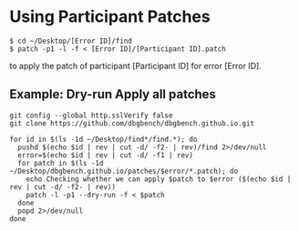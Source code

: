 # Using Participant Patches

```
$ cd ~/Desktop/[Error ID]/find
$ patch -p1 -l -f < [Error ID]/[Participant ID].patch
```
to apply the patch of participant [Participant ID] for error [Error ID].

## Example: Dry-run Apply all patches
```
git config --global http.sslVerify false
git clone https://github.com/dbgbench/dbgbench.github.io.git

for id in $(ls -1d ~/Desktop/find*/find.*); do
  pushd $(echo $id | rev | cut -d/ -f2- | rev)/find 2>/dev/null
  error=$(echo $id | rev | cut -d/ -f1 | rev)
  for patch in $(ls -1d ~/Desktop/dbgbench.github.io/patches/$error/*.patch); do 
    echo Checking whether we can apply $patch to $error ($(echo $id | rev | cut -d/ -f2- | rev))
    patch -l -p1 --dry-run -f < $patch
  done
  popd 2>/dev/null
done
```
